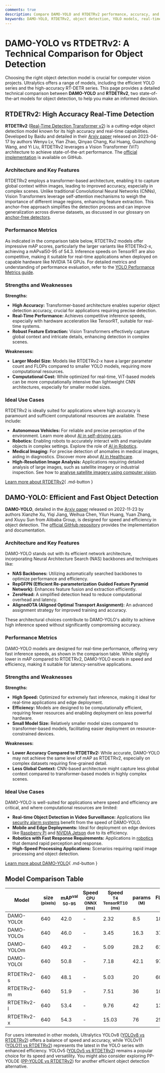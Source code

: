 ```yaml
---
comments: true
description: Compare DAMO-YOLO and RTDETRv2 performance, accuracy, and use cases. Explore insights for efficient and high-accuracy object detection in real-time.
keywords: DAMO-YOLO, RTDETRv2, object detection, YOLO models, real-time detection, transformer models, computer vision, model comparison, AI, machine learning
---
```


# DAMO-YOLO vs RTDETRv2: A Technical Comparison for Object Detection

Choosing the right object detection model is crucial for computer vision projects. Ultralytics offers a range of models, including the efficient YOLO series and the high-accuracy RT-DETR series. This page provides a detailed technical comparison between **DAMO-YOLO** and **RTDETRv2**, two state-of-the-art models for object detection, to help you make an informed decision.

<script async src="https://cdn.jsdelivr.net/npm/chart.js"></script>
<script defer src="../../javascript/benchmark.js"></script>

<canvas id="modelComparisonChart" width="1024" height="400" active-models='["DAMO-YOLO", "RTDETRv2"]'></canvas>

## RTDETRv2: High Accuracy Real-Time Detection

**RTDETRv2** ([Real-Time Detection Transformer v2](https://docs.ultralytics.com/models/rtdetr/)) is a cutting-edge object detection model known for its high accuracy and real-time capabilities. Developed by Baidu and detailed in their [Arxiv paper](https://arxiv.org/abs/2304.08069) released on 2023-04-17 by authors Wenyu Lv, Yian Zhao, Qinyao Chang, Kui Huang, Guanzhong Wang, and Yi Liu, RTDETRv2 leverages a Vision Transformer (ViT) architecture to achieve state-of-the-art performance. The [official implementation](https://github.com/lyuwenyu/RT-DETR/tree/main/rtdetrv2_pytorch) is available on GitHub.

### Architecture and Key Features

RTDETRv2 employs a transformer-based architecture, enabling it to capture global context within images, leading to improved accuracy, especially in complex scenes. Unlike traditional Convolutional Neural Networks (CNNs), Vision Transformers leverage self-attention mechanisms to weigh the importance of different image regions, enhancing feature extraction. This anchor-free approach simplifies the detection process and can improve generalization across diverse datasets, as discussed in our glossary on [anchor-free detectors](https://www.ultralytics.com/glossary/anchor-free-detectors).

### Performance Metrics

As indicated in the comparison table below, RTDETRv2 models offer impressive mAP scores, particularly the larger variants like RTDETRv2-x, achieving a mAPval50-95 of 54.3. Inference speeds on TensorRT are also competitive, making it suitable for real-time applications when deployed on capable hardware like NVIDIA T4 GPUs. For detailed metrics and understanding of performance evaluation, refer to the [YOLO Performance Metrics guide](https://docs.ultralytics.com/guides/yolo-performance-metrics/).

### Strengths and Weaknesses

**Strengths:**

- **High Accuracy:** Transformer-based architecture enables superior object detection accuracy, crucial for applications requiring precise detection.
- **Real-Time Performance:** Achieves competitive inference speeds, especially with hardware acceleration like TensorRT, suitable for real-time systems.
- **Robust Feature Extraction:** Vision Transformers effectively capture global context and intricate details, enhancing detection in complex scenes.

**Weaknesses:**

- **Larger Model Size:** Models like RTDETRv2-x have a larger parameter count and FLOPs compared to smaller YOLO models, requiring more computational resources.
- **Computational Cost:** While optimized for real-time, ViT-based models can be more computationally intensive than lightweight CNN architectures, especially for smaller model sizes.

### Ideal Use Cases

RTDETRv2 is ideally suited for applications where high accuracy is paramount and sufficient computational resources are available. These include:

- **Autonomous Vehicles:** For reliable and precise perception of the environment. Learn more about [AI in self-driving cars](https://www.ultralytics.com/solutions/ai-in-self-driving).
- **Robotics:** Enabling robots to accurately interact with and manipulate objects in complex settings. Explore the role of [AI in Robotics](https://www.ultralytics.com/blog/from-algorithms-to-automation-ais-role-in-robotics).
- **Medical Imaging:** For precise detection of anomalies in medical images, aiding in diagnostics. Discover more about [AI in Healthcare](https://www.ultralytics.com/solutions/ai-in-healthcare).
- **High-Resolution Image Analysis:** Applications requiring detailed analysis of large images, such as satellite imagery or industrial inspection. See how to [analyse satellite imagery using computer vision](https://www.ultralytics.com/blog/using-computer-vision-to-analyse-satellite-imagery).

[Learn more about RTDETRv2](https://docs.ultralytics.com/models/rtdetr/){ .md-button }

## DAMO-YOLO: Efficient and Fast Object Detection

**DAMO-YOLO**, detailed in the [Arxiv paper](https://arxiv.org/abs/2211.15444v2) released on 2022-11-23 by authors Xianzhe Xu, Yiqi Jiang, Weihua Chen, Yilun Huang, Yuan Zhang, and Xiuyu Sun from Alibaba Group, is designed for speed and efficiency in object detection. The [official GitHub repository](https://github.com/tinyvision/DAMO-YOLO) provides the implementation and documentation.

### Architecture and Key Features

DAMO-YOLO stands out with its efficient network architecture, incorporating Neural Architecture Search (NAS) backbones and techniques like:

- **NAS Backbones:** Utilizing automatically searched backbones to optimize performance and efficiency.
- **RepGFPN (Efficient Re-parameterization Guided Feature Pyramid Network):** Enhances feature fusion and extraction efficiently.
- **ZeroHead:** A simplified detection head to reduce computational overhead and latency.
- **AlignedOTA (Aligned Optimal Transport Assignment):** An advanced assignment strategy for improved training and accuracy.

These architectural choices contribute to DAMO-YOLO's ability to achieve high inference speed without significantly compromising accuracy.

### Performance Metrics

DAMO-YOLO models are designed for real-time performance, offering very fast inference speeds, as shown in the comparison table. While slightly lower in mAP compared to RTDETRv2, DAMO-YOLO excels in speed and efficiency, making it suitable for latency-sensitive applications.

### Strengths and Weaknesses

**Strengths:**

- **High Speed:** Optimized for extremely fast inference, making it ideal for real-time applications and edge deployment.
- **Efficiency:** Models are designed to be computationally efficient, requiring fewer resources and enabling deployment on less powerful hardware.
- **Small Model Size:** Relatively smaller model sizes compared to transformer-based models, facilitating easier deployment on resource-constrained devices.

**Weaknesses:**

- **Lower Accuracy Compared to RTDETRv2:** While accurate, DAMO-YOLO may not achieve the same level of mAP as RTDETRv2, especially on complex datasets requiring fine-grained detail.
- **Less Global Context:** CNN-based architecture might capture less global context compared to transformer-based models in highly complex scenes.

### Ideal Use Cases

DAMO-YOLO is well-suited for applications where speed and efficiency are critical, and where computational resources are limited:

- **Real-time Object Detection in Video Surveillance:** Applications like [security alarm systems](https://docs.ultralytics.com/guides/security-alarm-system/) benefit from the speed of DAMO-YOLO.
- **Mobile and Edge Deployments:** Ideal for deployment on edge devices like [Raspberry Pi](https://docs.ultralytics.com/guides/raspberry-pi/) and [NVIDIA Jetson](https://docs.ultralytics.com/guides/nvidia-jetson/) due to its efficiency.
- **Robotics with Fast Response Requirements:** Applications in [robotics](https://www.ultralytics.com/glossary/robotics) that demand rapid perception and response.
- **High-Speed Processing Applications:** Scenarios requiring rapid image processing and object detection.

[Learn more about DAMO-YOLO](https://github.com/tinyvision/DAMO-YOLO/blob/master/README.md){ .md-button }

## Model Comparison Table

| Model      | size<br><sup>(pixels) | mAP<sup>val<br>50-95 | Speed<br><sup>CPU ONNX<br>(ms) | Speed<br><sup>T4 TensorRT10<br>(ms) | params<br><sup>(M) | FLOPs<br><sup>(B) |
| ---------- | --------------------- | -------------------- | ------------------------------ | ----------------------------------- | ------------------ | ----------------- |
| DAMO-YOLOt | 640                   | 42.0                 | -                              | 2.32                                | 8.5                | 18.1              |
| DAMO-YOLOs | 640                   | 46.0                 | -                              | 3.45                                | 16.3               | 37.8              |
| DAMO-YOLOm | 640                   | 49.2                 | -                              | 5.09                                | 28.2               | 61.8              |
| DAMO-YOLOl | 640                   | 50.8                 | -                              | 7.18                                | 42.1               | 97.3              |
|            |                       |                      |                                |                                     |                    |                   |
| RTDETRv2-s | 640                   | 48.1                 | -                              | 5.03                                | 20                 | 60                |
| RTDETRv2-m | 640                   | 51.9                 | -                              | 7.51                                | 36                 | 100               |
| RTDETRv2-l | 640                   | 53.4                 | -                              | 9.76                                | 42                 | 136               |
| RTDETRv2-x | 640                   | 54.3                 | -                              | 15.03                               | 76                 | 259               |

For users interested in other models, Ultralytics YOLOv8 ([YOLOv8 vs RTDETRv2](https://docs.ultralytics.com/compare/yolov8-vs-rtdetr/)) offers a balance of speed and accuracy, while YOLOv11 ([YOLO11 vs RTDETRv2](https://docs.ultralytics.com/compare/rtdetr-vs-yolo11/)) represents the latest in the YOLO series with enhanced efficiency. YOLOv5 ([YOLOv5 vs RTDETRv2](https://docs.ultralytics.com/compare/yolov5-vs-rtdetr/)) remains a popular choice for its speed and versatility. You might also consider exploring PP-YOLOE ([PP-YOLOE vs RTDETRv2](https://docs.ultralytics.com/compare/rtdetr-vs-pp-yoloe/)) for another efficient object detection alternative.
